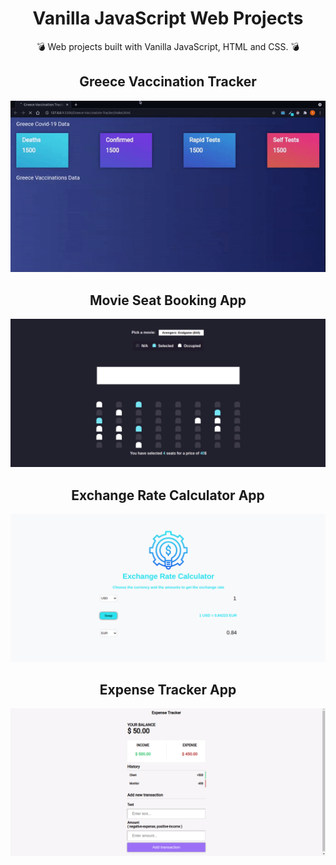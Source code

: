 <div align="center">

# Vanilla JavaScript Web Projects
💣 Web projects built with Vanilla JavaScript, HTML and CSS. 💣

## Greece Vaccination Tracker
![Alt Text](images/greece-vaccination-preview.gif)
## Movie Seat Booking App
![alt text](images/movie-seat-booking-preview.png)
## Exchange Rate Calculator App
![alt text](images/exchange-rate-calculator-preview.png)
## Expense Tracker App
![alt text](images/expense-tracker-preview.png)
</div>